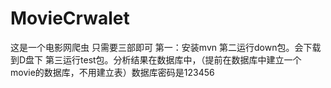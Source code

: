 # MovieCrwalet
这是一个电影网爬虫
只需要三部即可
第一：安装mvn
第二运行down包。会下载到D盘下
第三运行test包。分析结果在数据库中，（提前在数据库中建立一个movie的数据库，不用建立表）数据库密码是123456
